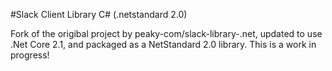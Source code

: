 #Slack Client Library C# (.netstandard 2.0)

Fork of the origibal project by peaky-com/slack-library-.net, updated to use .Net Core 2.1, and packaged as a NetStandard 2.0 library. This is a work in progress!
